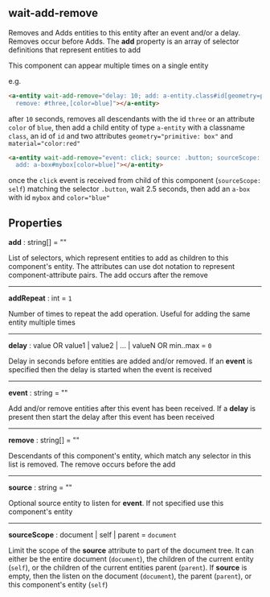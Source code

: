 ## wait-add-remove

Removes and Adds entities to this entity after an event and/or a delay.  Removes occur before Adds.  The **add** property is an array of selector definitions that represent entities to add

This component can appear multiple times on a single entity

e.g.
```html
<a-entity wait-add-remove="delay: 10; add: a-entity.class#id[geometry=primitive: box][material.color=red]; 
  remove: #three,[color=blue]"></a-entity>
```
after `10` seconds, removes all descendants with the id `three` or an attribute `color` of `blue`, then add a child entity of type `a-entity` with a classname `class`, an id of `id` and two attributes `geometry="primitive: box"` and `material="color:red"`

```html
<a-entity wait-add-remove="event: click; source: .button; sourceScope: self; delay: 2.5; 
  add: a-box#mybox[color=blue]"></a-entity>
```
once the `click` event is received from child of this component (`sourceScope: self`) matching the selector `.button`, wait 2.5 seconds, then add an `a-box` with id `mybox` and `color="blue"`

## Properties

**add** : string[] = ""

List of selectors, which represent entities to add as children to this component's entity. The attributes can use dot notation to represent component-attribute pairs. The add occurs after the remove

---
**addRepeat** : int = `1`

Number of times to repeat the add operation. Useful for adding the same entity multiple times

---
**delay** : value OR value1 | value2 | ... | valueN OR min..max = `0`

Delay in seconds before entities are added and/or removed. If an **event** is specified then the delay is started when the event is received

---
**event** : string = ""

Add and/or remove entities after this event has been received.  If a **delay** is present then start the delay after this event has been received

---
**remove** : string[] = ""

Descendants of this component's entity, which match any selector in this list is removed. The remove occurs before the add

---
**source** : string = ""

Optional source entity to listen for **event**.  If not specified use this component's entity

---
**sourceScope** : document | self | parent = `document`

Limit the scope of the **source** attribute to part of the document tree. It can either be the entire document (`document`), the children of the current entity (`self`), or the children of the current entities parent (`parent`). If **source** is empty, then the listen on the document (`document`), the parent (`parent`), or this component's entity (`self`)

